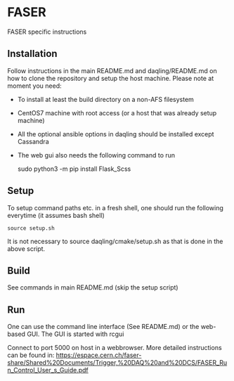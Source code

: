 # FASER

FASER specific instructions

## Installation

Follow instructions in the main README.md and daqling/README.md on how to clone the repository
and setup the host machine. Please note at moment you need:
  * To install at least the build directory on a non-AFS filesystem 
  * CentOS7 machine with root access (or a host that was already setup machine)
  * All the optional ansible options in daqling should be installed except Cassandra
  * The web gui also needs the following command to run

    sudo python3 -m pip install Flask_Scss

## Setup

To setup command paths etc. in a fresh shell, one should run the following everytime (it assumes bash shell)

    source setup.sh

It is not necessary to source daqling/cmake/setup.sh as that is done in the above script.

## Build

See commands in main README.md (skip the setup script)

## Run 

One can use the command line interface (See README.md) or the web-based GUI. 
The GUI is started with
    rcgui

Connect to port 5000 on host in a webbrowser. More detailed instructions can be found in:
https://espace.cern.ch/faser-share/Shared%20Documents/Trigger,%20DAQ%20and%20DCS/FASER_Run_Control_User_s_Guide.pdf

